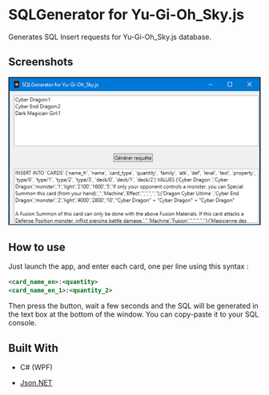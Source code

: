 # SQLGenerator for Yu-Gi-Oh_Sky.js

Generates SQL Insert requests for Yu-Gi-Oh_Sky.js database.

## Screenshots

![SQLGenerator](doc/0.png)

## How to use

Just launch the app, and enter each card, one per line using this syntax :

```xml
<card_name_en>:<quantity>
<card_name_en_1>:<quantity_2>
```

Then press the button, wait a few seconds and the SQL will be generated in the text box at the bottom of the window. You can copy-paste it to your SQL console.

## Built With

* C# (WPF)

* [Json.NET](https://www.newtonsoft.com/json)